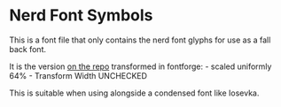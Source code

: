 # Nerd Font Symbols

This is a font file that only contains the nerd font glyphs for use as a fall
back font. 

It is the version [on the
repo](https://github.com/ryanoasis/nerd-fonts/tree/master/patched-fonts/NerdFontsSymbolsOnly)
transformed in fontforge:
    - scaled uniformly 64%
    - Transform Width UNCHECKED

This is suitable when using alongside a condensed font like Iosevka.
